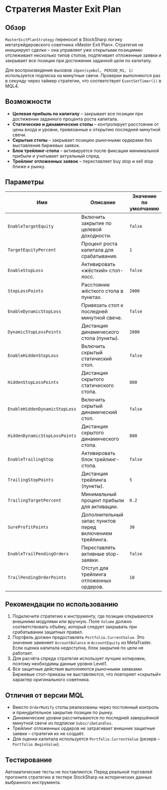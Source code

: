 # Стратегия Master Exit Plan

## Обзор

`MasterExitPlanStrategy` переносит в StockSharp логику метатрейдеровского советника «Master Exit Plan». Стратегия не инициирует сделки – она управляет уже открытыми позициями: отслеживает несколько типов стопов, подтягивает отложенные заявки и закрывает все позиции при достижении заданной цели по капиталу.

Для воспроизведения вызовов `iOpen(symbol, PERIOD_M1, 1)` используется подписка на минутные свечи. Проверки выполняются раз в секунду через таймер стратегии, что соответствует `EventSetTimer(1)` в MQL4.

## Возможности

- **Целевая прибыль по капиталу** – закрывает все позиции при достижении заданного процента роста капитала.
- **Статические и динамические стопы** – контролирует расстояние от цены входа и уровни, привязанные к открытию последней минутной свечи.
- **Скрытые стопы** – закрывает позицию рыночными ордерами без выставления биржевых заявок.
- **Блок трейлинг-стопа** – активируется после фиксации минимальной прибыли и учитывает актуальный спред.
- **Трейлинг отложенных заявок** – переставляет buy stop и sell stop ближе к рынку.

## Параметры

| Имя | Описание | Значение по умолчанию |
| --- | --- | --- |
| `EnableTargetEquity` | Включить закрытие по целевой доходности. | `false` |
| `TargetEquityPercent` | Процент роста капитала для срабатывания. | `1` |
| `EnableStopLoss` | Активировать «жёсткий» стоп-лосс. | `false` |
| `StopLossPoints` | Расстояние жёсткого стопа в пунктах. | `2000` |
| `EnableDynamicStopLoss` | Привязать стоп к последней минутной свече. | `false` |
| `DynamicStopLossPoints` | Дистанция динамического стопа (пункты). | `2000` |
| `EnableHiddenStopLoss` | Включить скрытый статический стоп. | `false` |
| `HiddenStopLossPoints` | Дистанция скрытого статического стопа. | `800` |
| `EnableHiddenDynamicStopLoss` | Включить скрытый динамический стоп. | `false` |
| `HiddenDynamicStopLossPoints` | Дистанция скрытого динамического стопа. | `800` |
| `EnableTrailingStop` | Активировать блок трейлинг-стопа. | `false` |
| `TrailingStopPoints` | Дистанция трейлинга (пункты). | `5` |
| `TrailingTargetPercent` | Минимальный процент прибыли для активации. | `0.2` |
| `SureProfitPoints` | Дополнительный запас пунктов перед включением трейлинга. | `30` |
| `EnableTrailPendingOrders` | Переставлять активные stop-заявки. | `false` |
| `TrailPendingOrderPoints` | Отступ для трейлинга отложенных ордеров. | `10` |

## Рекомендации по использованию

1. Подключите стратегию к инструменту, где позиции открываются внешними модулями или вручную. Поле `Volume` должно соответствовать объёму, который следует закрывать при срабатывании защитных правил.
2. Портфель должен предоставлять `Portfolio.CurrentValue`. Это значение заменяет `AccountBalance` и `AccountEquity` из MetaTrader. Если оценка капитала недоступна, блок закрытия по цели не работает.
3. Для расчёта спреда стратегия использует лучшие котировки, поэтому необходимы данные уровня Level1.
4. Все защитные действия выполняются рыночными заявками. Биржевые стоп-приказы не выставляются, что повторяет «скрытый» характер оригинального советника.

## Отличия от версии MQL

- Вместо `OrderModify` стопы реализованы через постоянный контроль и принудительное закрытие позиции по рынку.
- Динамические уровни рассчитываются по последней завершённой минутной свече из подписки `SubscribeCandles`.
- Трейлинг отложенных ордеров не затрагивает внешние защитные заявки – стратегия их не создаёт.
- Для оценки капитала используется `Portfolio.CurrentValue` (резерв – `Portfolio.BeginValue`).

## Тестирование

Автоматические тесты не поставляются. Перед реальной торговлей прогоните стратегию в тестере StockSharp на исторических данных выбранного инструмента.
